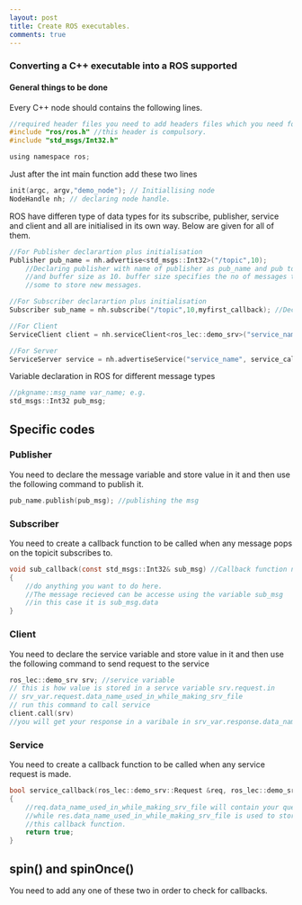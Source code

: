 ```yaml
---
layout: post
title: Create ROS executables.
comments: true
---
```


### Converting a C++ executable into a ROS supported
#### General things to be done
Every C++ node should contains the following lines.
```c
//required header files you need to add headers files which you need for your node
#include "ros/ros.h" //this header is compulsory.
#include "std_msgs/Int32.h"

using namespace ros;
```
Just after the int main function add these two lines
```c
init(argc, argv,"demo_node"); // Initiallising node
NodeHandle nh; // declaring node handle.
```
ROS have differen type of data types for its subscribe, publisher, service and client and all are initialised in its own way. Below are given for all of them.
```c
//For Publisher declarartion plus initialisation
Publisher pub_name = nh.advertise<std_msgs::Int32>("/topic",10); 
	//Declaring publisher with name of publisher as pub_name and pub topic name as "/topic".
	//and buffer size as 10. buffer size specifies the no of messages to keep before throwing away
	//some to store new messages.

//For Subscriber declarartion plus initialisation
Subscriber sub_name = nh.subscribe("/topic",10,myfirst_callback); //Declaring subscriber with name as sub_name and sub topic name as "/topic".

//For Client
ServiceClient client = nh.serviceClient<ros_lec::demo_srv>("service_name");//declaring serviceclient variable client for service name as "sq"

//For Server
ServiceServer service = nh.advertiseService("service_name", service_callback); //declaring serviceserver variable.
```
Variable declaration in ROS for different message types
```c
//pkgname::msg_name var_name; e.g.
std_msgs::Int32 pub_msg;
```
## Specific codes
### Publisher
You need to declare the message variable and store value in it and then use the following command to publish it.
```c
pub_name.publish(pub_msg); //publishing the msg
```
### Subscriber
You need to create a callback function to be called when any message pops on the topicit subscribes to.
```c
void sub_callback(const std_msgs::Int32& sub_msg) //Callback function nd storing the recieved msg in sub_msg...
{
	//do anything you want to do here.
	//The message recieved can be accesse using the variable sub_msg
	//in this case it is sub_msg.data
}
```
### Client
You need to declare the service variable and store value in it and then use the following command to send request to the service
```c
ros_lec::demo_srv srv; //service variable
// this is how value is stored in a servce variable srv.request.in
// srv_var.request.data_name_used_in_while_making_srv_file
// run this command to call service
client.call(srv)
//you will get your response in a varibale in srv_var.response.data_name_used_in_while_making_srv_file
```
### Service
You need to create a callback function to be called when any service request is made.
```c
bool service_callback(ros_lec::demo_srv::Request &req, ros_lec::demo_srv::Response &res)
{
	//req.data_name_used_in_while_making_srv_file will contain your queried varialbe
	//while res.data_name_used_in_while_making_srv_file is used to store the response data inside 
	//this callback function.
	return true;
}
```
## spin() and spinOnce()
You need to add any one of these two in order to check for callbacks.

